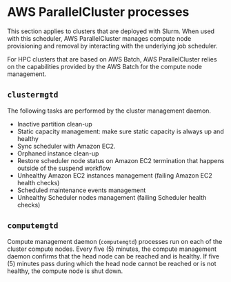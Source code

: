 # AWS ParallelCluster processes<a name="processes-v3"></a>

This section applies to clusters that are deployed with Slurm\. When used with this scheduler, AWS ParallelCluster manages compute node provisioning and removal by interacting with the underlying job scheduler\.

For HPC clusters that are based on AWS Batch, AWS ParallelCluster relies on the capabilities provided by the AWS Batch for the compute node management\.

## `clustermgtd`<a name="clustermgtd-v3"></a>

The following tasks are performed by the cluster management daemon\.
+ Inactive partition clean\-up
+ Static capacity management: make sure static capacity is always up and healthy
+ Sync scheduler with Amazon EC2\.
+ Orphaned instance clean\-up
+ Restore scheduler node status on Amazon EC2 termination that happens outside of the suspend workflow
+ Unhealthy Amazon EC2 instances management \(failing Amazon EC2 health checks\)
+ Scheduled maintenance events management
+ Unhealthy Scheduler nodes management \(failing Scheduler health checks\)

## `computemgtd`<a name="computemgtd-v3"></a>

Compute management daemon \(`computemgtd`\) processes run on each of the cluster compute nodes\. Every five \(5\) minutes, the compute management daemon confirms that the head node can be reached and is healthy\. If five \(5\) minutes pass during which the head node cannot be reached or is not healthy, the compute node is shut down\.